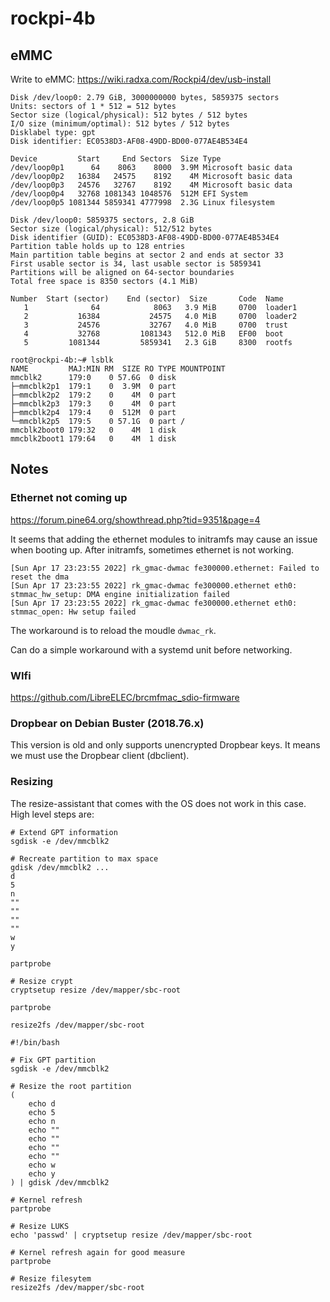 # rockpi-4b

## eMMC

Write to eMMC: https://wiki.radxa.com/Rockpi4/dev/usb-install

```
Disk /dev/loop0: 2.79 GiB, 3000000000 bytes, 5859375 sectors
Units: sectors of 1 * 512 = 512 bytes
Sector size (logical/physical): 512 bytes / 512 bytes
I/O size (minimum/optimal): 512 bytes / 512 bytes
Disklabel type: gpt
Disk identifier: EC0538D3-AF08-49DD-BD00-077AE4B534E4

Device         Start     End Sectors  Size Type
/dev/loop0p1      64    8063    8000  3.9M Microsoft basic data
/dev/loop0p2   16384   24575    8192    4M Microsoft basic data
/dev/loop0p3   24576   32767    8192    4M Microsoft basic data
/dev/loop0p4   32768 1081343 1048576  512M EFI System
/dev/loop0p5 1081344 5859341 4777998  2.3G Linux filesystem
```

```
Disk /dev/loop0: 5859375 sectors, 2.8 GiB
Sector size (logical/physical): 512/512 bytes
Disk identifier (GUID): EC0538D3-AF08-49DD-BD00-077AE4B534E4
Partition table holds up to 128 entries
Main partition table begins at sector 2 and ends at sector 33
First usable sector is 34, last usable sector is 5859341
Partitions will be aligned on 64-sector boundaries
Total free space is 8350 sectors (4.1 MiB)

Number  Start (sector)    End (sector)  Size       Code  Name
   1              64            8063   3.9 MiB     0700  loader1
   2           16384           24575   4.0 MiB     0700  loader2
   3           24576           32767   4.0 MiB     0700  trust
   4           32768         1081343   512.0 MiB   EF00  boot
   5         1081344         5859341   2.3 GiB     8300  rootfs
```

```
root@rockpi-4b:~# lsblk
NAME         MAJ:MIN RM  SIZE RO TYPE MOUNTPOINT
mmcblk2      179:0    0 57.6G  0 disk
├─mmcblk2p1  179:1    0  3.9M  0 part
├─mmcblk2p2  179:2    0    4M  0 part
├─mmcblk2p3  179:3    0    4M  0 part
├─mmcblk2p4  179:4    0  512M  0 part
└─mmcblk2p5  179:5    0 57.1G  0 part /
mmcblk2boot0 179:32   0    4M  1 disk
mmcblk2boot1 179:64   0    4M  1 disk
```

## Notes

### Ethernet not coming up

https://forum.pine64.org/showthread.php?tid=9351&page=4

It seems that adding the ethernet modules to initramfs may cause an issue when booting up. After initramfs, sometimes
ethernet is not working.

```
[Sun Apr 17 23:23:55 2022] rk_gmac-dwmac fe300000.ethernet: Failed to reset the dma
[Sun Apr 17 23:23:55 2022] rk_gmac-dwmac fe300000.ethernet eth0: stmmac_hw_setup: DMA engine initialization failed
[Sun Apr 17 23:23:55 2022] rk_gmac-dwmac fe300000.ethernet eth0: stmmac_open: Hw setup failed
```

The workaround is to reload the moudle `dwmac_rk`.

Can do a simple workaround with a systemd unit before networking.

### WIfi

https://github.com/LibreELEC/brcmfmac_sdio-firmware

### Dropbear on Debian Buster (2018.76.x)

This version is old and only supports unencrypted Dropbear keys. It means we must use the Dropbear client (dbclient).

### Resizing

The resize-assistant that comes with the OS does not work in this case. High level steps are:

```
# Extend GPT information
sgdisk -e /dev/mmcblk2

# Recreate partition to max space
gdisk /dev/mmcblk2 ...
d
5
n
""
""
""
""
w
y

partprobe

# Resize crypt
cryptsetup resize /dev/mapper/sbc-root

partprobe

resize2fs /dev/mapper/sbc-root
```


```
#!/bin/bash

# Fix GPT partition
sgdisk -e /dev/mmcblk2

# Resize the root partition
(
    echo d
    echo 5
    echo n
    echo ""
    echo ""
    echo ""
    echo ""
    echo w
    echo y
) | gdisk /dev/mmcblk2

# Kernel refresh
partprobe

# Resize LUKS
echo 'passwd' | cryptsetup resize /dev/mapper/sbc-root

# Kernel refresh again for good measure
partprobe

# Resize filesytem
resize2fs /dev/mapper/sbc-root
```

